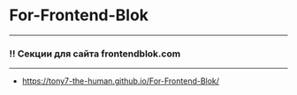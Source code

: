 # For-Frontend-Blok
___
### :bangbang: Секции для сайта frontendblok.com

___
- https://tony7-the-human.github.io/For-Frontend-Blok/



